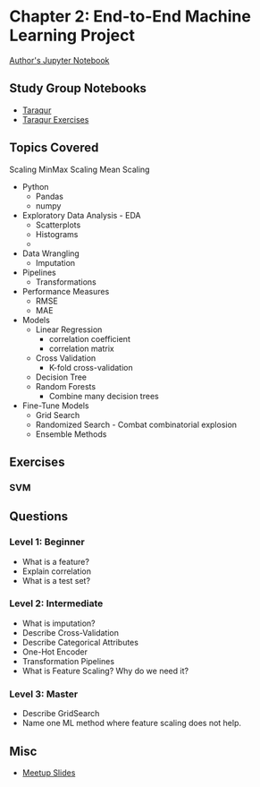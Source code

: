 # Chapter 2: End-to-End Machine Learning Project

[Author's Jupyter Notebook](https://github.com/ageron/handson-ml2/blob/master/02_end_to_end_machine_learning_project.ipynb)

## Study Group Notebooks

- [Taraqur](https://colab.research.google.com/drive/1VTonajo-MVO-sB4A7jwxtOXxcYIuLhDR)
- [Taraqur Exercises](https://colab.research.google.com/drive/1jzTOuvfarWqBeebAN5rubqQhUQexF6uJ)

## Topics Covered

Scaling
MinMax Scaling
Mean Scaling

- Python
  - Pandas
  - numpy
- Exploratory Data Analysis - EDA
  - Scatterplots
  - Histograms
  - 
- Data Wrangling
  - Imputation
- Pipelines
  - Transformations
- Performance Measures
  - RMSE
  - MAE
- Models  
  - Linear Regression
    - correlation coefficient
    - correlation matrix
  - Cross Validation
    - K-fold cross-validation
  - Decision Tree
  - Random Forests
    - Combine many decision trees
- Fine-Tune Models
  - Grid Search
  - Randomized Search - Combat combinatorial explosion
  - Ensemble Methods

## Exercises

### SVM


## Questions

### Level 1: Beginner

- What is a feature?
- Explain correlation
- What is a test set?

### Level 2: Intermediate

- What is imputation?
- Describe Cross-Validation
- Describe Categorical Attributes
- One-Hot Encoder
- Transformation Pipelines
- What is Feature Scaling?  Why do we need it?

### Level 3: Master

- Describe GridSearch
- Name one ML method where feature scaling does not help.

## Misc

- [Meetup Slides](https://docs.google.com/presentation/d/10T9qft_-mw6lSKls-o_eW7WP8-Kosrh2nR6PEhcChZY/edit?usp=sharing)
